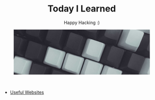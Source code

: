 <h1 align="center">Today I Learned</h1>
<p align="center">Happy Hacking :)<p>

<div style="display: flex; align-items: center; justify-content: center;">
  <img src="_img/hhkb.jpg" width="86%" />
</div>

<br>
<br>

* [Useful Websites](./website.md)
